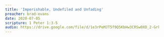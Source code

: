 ```yaml
---
title: 'Imperishable, Undefiled and Unfading'
preacher: brad-evans
date: 2020-07-05
scripture: 1 Peter 1:3-5
audio: https://drive.google.com/file/d/1e3rPeMJT5f9Q5KbHw3CRSw0XD_2-Grk1/view
---
```

